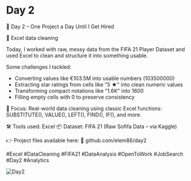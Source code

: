 # Day 2

🎯 Day 2 – One Project a Day Until I Get Hired

🧩 Excel data cleaning

Today, I worked with raw, messy data from the FIFA 21 Player Dataset and used Excel to clean and structure it into something usable.

Some challenges I tackled:
- Converting values like €103.5M into usable numbers (103500000)
- Extracting star ratings from cells like "5 ★" into clean numeric values
- Transforming compact notations like "1.6K" into 1600
- Filling empty cells with 0 to preserve consistency

🧹 Focus: Real-world data cleaning using classic Excel functions:
SUBSTITUTE(), VALUE(), LEFT(), FIND(), IF(), and more.

🛠️ Tools used: Excel
📦 Dataset: FIFA 21 (Raw Sofifa Data – via Kaggle)

👉 Project files available here:
🔗 github.com/elem86/day2

#Excel #DataCleaning #FIFA21 #DataAnalysis #OpenToWork #JobSearch #Day2 #Analytics

![Day2](https://github.com/user-attachments/assets/22db7989-b7de-47a3-a280-4f7d8ca4dbfe)
